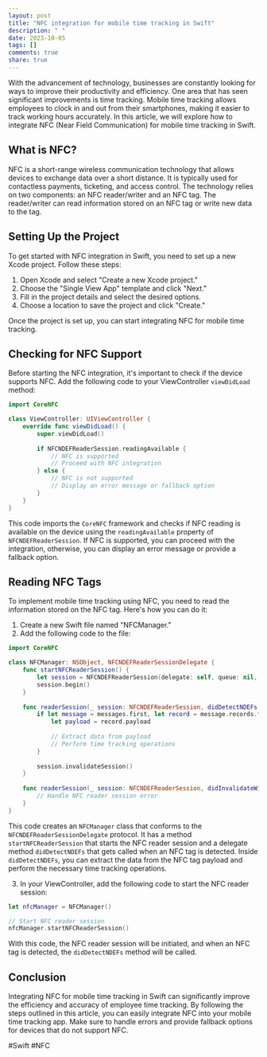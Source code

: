 ```yaml
---
layout: post
title: "NFC integration for mobile time tracking in Swift"
description: " "
date: 2023-10-05
tags: []
comments: true
share: true
---
```


With the advancement of technology, businesses are constantly looking for ways to improve their productivity and efficiency. One area that has seen significant improvements is time tracking. Mobile time tracking allows employees to clock in and out from their smartphones, making it easier to track working hours accurately. In this article, we will explore how to integrate NFC (Near Field Communication) for mobile time tracking in Swift.

## What is NFC?

NFC is a short-range wireless communication technology that allows devices to exchange data over a short distance. It is typically used for contactless payments, ticketing, and access control. The technology relies on two components: an NFC reader/writer and an NFC tag. The reader/writer can read information stored on an NFC tag or write new data to the tag.

## Setting Up the Project

To get started with NFC integration in Swift, you need to set up a new Xcode project. Follow these steps:

1. Open Xcode and select "Create a new Xcode project."
2. Choose the "Single View App" template and click "Next."
3. Fill in the project details and select the desired options.
4. Choose a location to save the project and click "Create."

Once the project is set up, you can start integrating NFC for mobile time tracking.

## Checking for NFC Support

Before starting the NFC integration, it's important to check if the device supports NFC. Add the following code to your ViewController `viewDidLoad` method:

```swift
import CoreNFC

class ViewController: UIViewController {
    override func viewDidLoad() {
        super.viewDidLoad()
        
        if NFCNDEFReaderSession.readingAvailable {
            // NFC is supported
            // Proceed with NFC integration
        } else {
            // NFC is not supported
            // Display an error message or fallback option
        }
    }
}
```

This code imports the `CoreNFC` framework and checks if NFC reading is available on the device using the `readingAvailable` property of `NFCNDEFReaderSession`. If NFC is supported, you can proceed with the integration, otherwise, you can display an error message or provide a fallback option.

## Reading NFC Tags

To implement mobile time tracking using NFC, you need to read the information stored on the NFC tag. Here's how you can do it:

1. Create a new Swift file named "NFCManager."
2. Add the following code to the file:

```swift
import CoreNFC

class NFCManager: NSObject, NFCNDEFReaderSessionDelegate {
    func startNFCReaderSession() {
        let session = NFCNDEFReaderSession(delegate: self, queue: nil, invalidateAfterFirstRead: true)
        session.begin()
    }
    
    func readerSession(_ session: NFCNDEFReaderSession, didDetectNDEFs messages: [NFCNDEFMessage]) {
        if let message = messages.first, let record = message.records.first {
            let payload = record.payload
            
            // Extract data from payload
            // Perform time tracking operations
        }
        
        session.invalidateSession()
    }
    
    func readerSession(_ session: NFCNDEFReaderSession, didInvalidateWithError error: Error) {
        // Handle NFC reader session error
    }
}
```

This code creates an `NFCManager` class that conforms to the `NFCNDEFReaderSessionDelegate` protocol. It has a method `startNFCReaderSession` that starts the NFC reader session and a delegate method `didDetectNDEFs` that gets called when an NFC tag is detected. Inside `didDetectNDEFs`, you can extract the data from the NFC tag payload and perform the necessary time tracking operations.

3. In your ViewController, add the following code to start the NFC reader session:

```swift
let nfcManager = NFCManager()

// Start NFC reader session
nfcManager.startNFCReaderSession()
```

With this code, the NFC reader session will be initiated, and when an NFC tag is detected, the `didDetectNDEFs` method will be called.

## Conclusion

Integrating NFC for mobile time tracking in Swift can significantly improve the efficiency and accuracy of employee time tracking. By following the steps outlined in this article, you can easily integrate NFC into your mobile time tracking app. Make sure to handle errors and provide fallback options for devices that do not support NFC.

#Swift #NFC